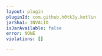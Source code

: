 ```yaml
---
layout: plugin
pluginId: com.github.h0tk3y.kotlin
jarSha1: INVALID
isJarAvailable: false
error: NONE
violations: []

---
```

